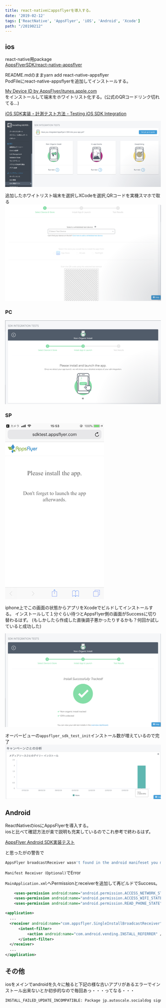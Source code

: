 ```yaml
---
title: react-nativeにappsflyerを導入する。
date: '2019-02-12'
tags: ['ReactNative', 'AppsFlyer', 'iOS', 'Android', 'Xcode']
path: "/20190212"
---
```


## ios

react-native用package  
[AppsFlyerSDK/react-native-appsflyer](https://github.com/AppsFlyerSDK/react-native-appsflyer)

README.mdのままyarn add react-native-appsflyer  
PodFileにreact-native-appsflyerを追加してインストールする。

[‎My Device ID by AppsFlyer/itunes.apple.com](https://itunes.apple.com/us/app/my-device-id-by-appsflyer-whitelist-test-device/id1192323960?ls=1&mt=8)  
をインストールして端末をホワイトリスト化する。(公式のQRコードリンク切れてる...)

[iOS SDK実装・計測テスト方法 - Testing iOS SDK Integration](https://support.appsflyer.com/hc/ja/articles/115000262823-iOS-SDK%E5%AE%9F%E8%A3%85-%E8%A8%88%E6%B8%AC%E3%83%86%E3%82%B9%E3%83%88%E6%96%B9%E6%B3%95-Testing-iOS-SDK-Integration)

![1](./1.png)

追加したホワイトリスト端末を選択しXCodeを選択,QRコードを実機スマホで取る
![2](./2.png)

### PC
![3](./3.png)
### SP
![4](./4.jpeg)


iphone上でこの画面の状態からアプリをXcodeでビルドしてインストールする。
インストールして１分ぐらい待つとAppsFlyer側の画面がSuccessに切り替わるはず。
(もしかしたら作成した直後調子悪かったりするかも？何回か試していると成功した)

![5](./5.png)

オーバービューの`appsflyer_sdk_test_init`インストール数が増えているので完了
![6](./6.png)


## Android
ReactNativeのiosにAppsFlyerを導入する。  
iosと比べて確認方法が楽で説明も充実しているのでこれ参考で終わるはず。

[AppsFlyer Android SDK実装テスト](https://support.appsflyer.com/hc/ja/articles/210213753-AppsFlyer-Android-SDK%E5%AE%9F%E8%A3%85%E3%83%86%E3%82%B9%E3%83%88)

と思ったがの警告で
```js
AppsFlyer broadcastReceiver wasn't found in the android manifeset you may continue withuout the broadcastreceiver configured but the test will only pass if the app has never been opened and the device is whiteliested do you wish to continue with testing ?
```

`Manifest Receiver（Optional)`でError

`MainApplication.xml`へPermissionとreceiverを追加して再ビルドでSuccess。
```xml
    <uses-permission android:name="android.permission.ACCESS_NETWORK_STATE" />
    <uses-permission android:name="android.permission.ACCESS_WIFI_STATE" />
    <uses-permission android:name="android.permission.READ_PHONE_STATE" />
```

```xml
<application>
  ...
  <receiver android:name="com.appsflyer.SingleInstallBroadcastReceiver" android:exported="true">
      <intent-filter>
          <action android:name="com.android.vending.INSTALL_REFERRER" />
      </intent-filter>
  </receiver>
  ...
</application>
```




## その他

iosをメインでandroidを久々に触ると下記の様な古いアプリがあるエラーでインストール出来ないとか初歩的なので毎回あっ・・・ってなる・・・
```sh
INSTALL_FAILED_UPDATE_INCOMPATIBLE: Package jp.autoscale.socialdog signatures do not match the previously installed version; ignoring!
```


